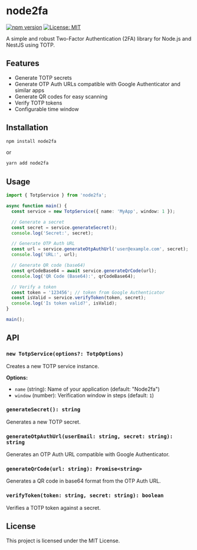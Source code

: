 # node2fa

[![npm version](https://img.shields.io/npm/v/node2fa.svg)](https://www.npmjs.com/package/@adriaragonn/node2fa)
[![License: MIT](https://img.shields.io/badge/License-MIT-yellow.svg)](./LICENSE)

A simple and robust Two-Factor Authentication (2FA) library for Node.js and NestJS using TOTP.

## Features

- Generate TOTP secrets
- Generate OTP Auth URLs compatible with Google Authenticator and similar apps
- Generate QR codes for easy scanning
- Verify TOTP tokens
- Configurable time window

## Installation

```bash
npm install node2fa
```

or

```bash
yarn add node2fa
```

## Usage

```ts
import { TotpService } from 'node2fa';

async function main() {
  const service = new TotpService({ name: 'MyApp', window: 1 });

  // Generate a secret
  const secret = service.generateSecret();
  console.log('Secret:', secret);

  // Generate OTP Auth URL
  const url = service.generateOtpAuthUrl('user@example.com', secret);
  console.log('URL:', url);

  // Generate QR code (base64)
  const qrCodeBase64 = await service.generateQrCode(url);
  console.log('QR Code (Base64):', qrCodeBase64);

  // Verify a token
  const token = '123456'; // token from Google Authenticator
  const isValid = service.verifyToken(token, secret);
  console.log('Is token valid?', isValid);
}

main();
```

## API

### `new TotpService(options?: TotpOptions)`

Creates a new TOTP service instance.

**Options:**
- `name` (string): Name of your application (default: "Node2fa")
- `window` (number): Verification window in steps (default: `1`)

### `generateSecret(): string`
Generates a new TOTP secret.

### `generateOtpAuthUrl(userEmail: string, secret: string): string`
Generates an OTP Auth URL compatible with Google Authenticator.

### `generateQrCode(url: string): Promise<string>`
Generates a QR code in base64 format from the OTP Auth URL.

### `verifyToken(token: string, secret: string): boolean`
Verifies a TOTP token against a secret.

## License

This project is licensed under the MIT License.

